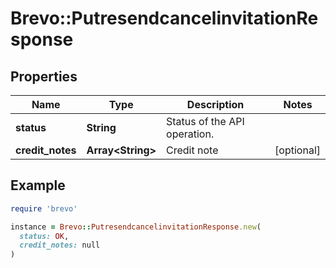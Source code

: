 # Brevo::PutresendcancelinvitationResponse

## Properties

| Name | Type | Description | Notes |
| ---- | ---- | ----------- | ----- |
| **status** | **String** | Status of the API operation. |  |
| **credit_notes** | **Array&lt;String&gt;** | Credit note | [optional] |

## Example

```ruby
require 'brevo'

instance = Brevo::PutresendcancelinvitationResponse.new(
  status: OK,
  credit_notes: null
)
```

